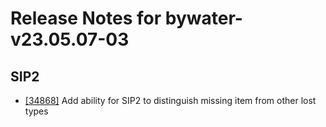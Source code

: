 
# Release Notes for bywater-v23.05.07-03

## SIP2

- [[34868]](http://bugs.koha-community.org/bugzilla3/show_bug.cgi?id=34868) Add ability for SIP2 to distinguish missing item from other lost types


